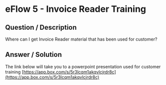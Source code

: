 # **eFlow 5 - Invoice Reader Training** #

## **Question / Description** ##

Where can I get Invoice Reader material that has been used for customer?



## **Answer / Solution** ##

The link below will take you to a powerpoint presentation used for customer training  [https://app.box.com/s/5r3lcqm1akqvlcjrdr8c](https://app.box.com/s/5r3lcqm1akqvlcjrdr8c)





